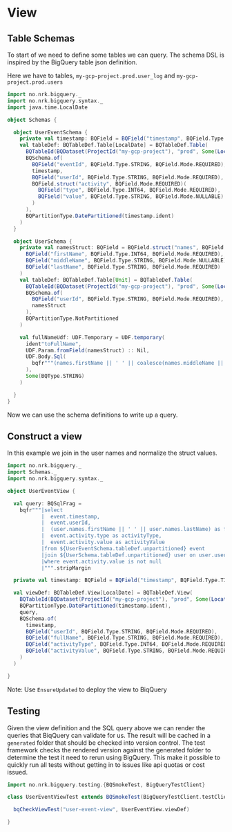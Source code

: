 # View

## Table Schemas

To start of we need to define some tables we can query. The schema DSL is inspired by the BigQuery table json definition.

Here we have to tables, `my-gcp-project.prod.user_log` and `my-gcp-project.prod.users`

```scala mdoc
import no.nrk.bigquery._
import no.nrk.bigquery.syntax._
import java.time.LocalDate

object Schemas {

  object UserEventSchema {
    private val timestamp: BQField = BQField("timestamp", BQField.Type.TIMESTAMP, BQField.Mode.REQUIRED)
    val tableDef: BQTableDef.Table[LocalDate] = BQTableDef.Table(
      BQTableId(BQDataset(ProjectId("my-gcp-project"), "prod", Some(LocationId("eu"))), "user_log"),
      BQSchema.of(
        BQField("eventId", BQField.Type.STRING, BQField.Mode.REQUIRED),
        timestamp,
        BQField("userId", BQField.Type.STRING, BQField.Mode.REQUIRED),
        BQField.struct("activity", BQField.Mode.REQUIRED)(
          BQField("type", BQField.Type.INT64, BQField.Mode.REQUIRED),
          BQField("value", BQField.Type.STRING, BQField.Mode.NULLABLE)
        )
      ),
      BQPartitionType.DatePartitioned(timestamp.ident)
    )
  }

  object UserSchema {
    private val namesStruct: BQField = BQField.struct("names", BQField.Mode.REQUIRED)(
      BQField("firstName", BQField.Type.INT64, BQField.Mode.REQUIRED),
      BQField("middleName", BQField.Type.STRING, BQField.Mode.NULLABLE),
      BQField("lastName", BQField.Type.STRING, BQField.Mode.REQUIRED)
    )
    val tableDef: BQTableDef.Table[Unit] = BQTableDef.Table(
      BQTableId(BQDataset(ProjectId("my-gcp-project"), "prod", Some(LocationId("eu"))), "users"),
      BQSchema.of(
        BQField("userId", BQField.Type.STRING, BQField.Mode.REQUIRED),
        namesStruct
      ),
      BQPartitionType.NotPartitioned
    )

    val fullNameUdf: UDF.Temporary = UDF.temporary(
      ident"toFullName",
      UDF.Param.fromField(namesStruct) :: Nil,
      UDF.Body.Sql(
        bqfr"""(names.firstName || ' ' || coalesce(names.middleName || ' ', '') || names.lastName)""".stripMargin
      ),
      Some(BQType.STRING)
    )

  }
}
```

Now we can use the schema definitions to write up a query.

## Construct a view

In this example we join in the user names and normalize the struct values.

```scala mdoc
import no.nrk.bigquery._
import Schemas._
import no.nrk.bigquery.syntax._

object UserEventView {

  val query: BQSqlFrag =
    bqfr"""|select
           |  event.timestamp,
           |  event.userId,
           |  (user.names.firstName || ' ' || user.names.lastName) as fullName,
           |  event.activity.type as activityType,
           |  event.activity.value as activityValue
           |from ${UserEventSchema.tableDef.unpartitioned} event
           |join ${UserSchema.tableDef.unpartitioned} user on user.userId = event.userId
           |where event.activity.value is not null
           |""".stripMargin

  private val timestamp: BQField = BQField("timestamp", BQField.Type.TIMESTAMP, BQField.Mode.REQUIRED)

  val viewDef: BQTableDef.View[LocalDate] = BQTableDef.View(
    BQTableId(BQDataset(ProjectId("my-gcp-project"), "prod", Some(LocationId("eu"))), "user_activity_view"),
    BQPartitionType.DatePartitioned(timestamp.ident),
    query,
    BQSchema.of(
      timestamp,
      BQField("userId", BQField.Type.STRING, BQField.Mode.REQUIRED),
      BQField("fullName", BQField.Type.STRING, BQField.Mode.REQUIRED),
      BQField("activityType", BQField.Type.INT64, BQField.Mode.REQUIRED),
      BQField("activityValue", BQField.Type.STRING, BQField.Mode.REQUIRED)
    )
  )

}
```

Note: Use `EnsureUpdated` to deploy the view to BiqQuery

## Testing

Given the view definition and the SQL query above we can render the queries that BiqQuery can validate for us. The result
will be cached in a `generated` folder that should be checked into version control. The test framework checks the rendered
version against the generated folder to determine the test it need to rerun using BigQuery. This make it possible to quickly
run all tests without getting in to issues like api quotas or cost issued.

```scala mdoc
import no.nrk.bigquery.testing.{BQSmokeTest, BigQueryTestClient}

class UserEventViewTest extends BQSmokeTest(BigQueryTestClient.testClient) {

  bqCheckViewTest("user-event-view", UserEventView.viewDef)

}
```